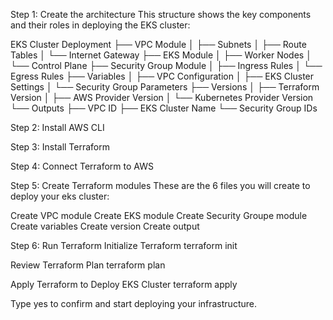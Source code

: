 Step 1: Create the architecture
This structure shows the key components and their roles in deploying the EKS cluster:

EKS Cluster Deployment
├── VPC Module
│ ├── Subnets
│ ├── Route Tables
│ └── Internet Gateway
├── EKS Module
│ ├── Worker Nodes
│ └── Control Plane
├── Security Group Module
│ ├── Ingress Rules
│ └── Egress Rules
├── Variables
│ ├── VPC Configuration
│ ├── EKS Cluster Settings
│ └── Security Group Parameters
├── Versions
│ ├── Terraform Version
│ ├── AWS Provider Version
│ └── Kubernetes Provider Version
└── Outputs
├── VPC ID
├── EKS Cluster Name
└── Security Group IDs

Step 2: Install AWS CLI

Step 3: Install Terraform

Step 4: Connect Terraform to AWS

Step 5: Create Terraform modules
These are the 6 files you will create to deploy your eks cluster:

Create VPC module
Create EKS module
Create Security Groupe module
Create variables
Create version
Create output



Step 6: Run Terraform
Initialize Terraform
terraform init

Review Terraform Plan
terraform plan

Apply Terraform to Deploy EKS Cluster
terraform apply

Type yes to confirm and start deploying your infrastructure.

